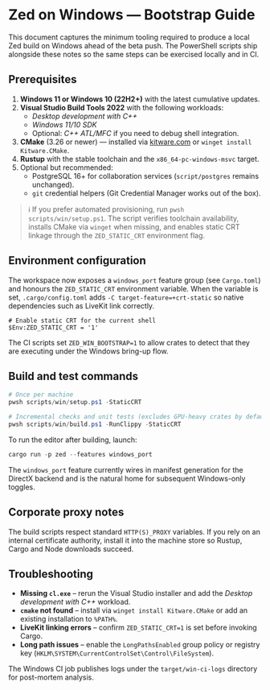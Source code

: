# Zed on Windows — Bootstrap Guide

This document captures the minimum tooling required to produce a local Zed build on Windows ahead of the beta push.  The PowerShell scripts ship alongside these notes so the same steps can be exercised locally and in CI.

## Prerequisites

1. **Windows 11 or Windows 10 (22H2+)** with the latest cumulative updates.
2. **Visual Studio Build Tools 2022** with the following workloads:
   - *Desktop development with C++*
   - *Windows 11/10 SDK*
   - Optional: *C++ ATL/MFC* if you need to debug shell integration.
3. **CMake** (3.26 or newer) — installed via [kitware.com](https://cmake.org/download/) or `winget install Kitware.CMake`.
4. **Rustup** with the stable toolchain and the `x86_64-pc-windows-msvc` target.
5. Optional but recommended:
   - PostgreSQL 16+ for collaboration services (`script/postgres` remains unchanged).
   - `git` credential helpers (Git Credential Manager works out of the box).

> ℹ️ If you prefer automated provisioning, run `pwsh scripts/win/setup.ps1`. The script verifies toolchain availability, installs CMake via `winget` when missing, and enables static CRT linkage through the `ZED_STATIC_CRT` environment flag.

## Environment configuration

The workspace now exposes a `windows_port` feature group (see `Cargo.toml`) and honours the `ZED_STATIC_CRT` environment variable. When the variable is set, `.cargo/config.toml` adds `-C target-feature=+crt-static` so native dependencies such as LiveKit link correctly.

```
# Enable static CRT for the current shell
$Env:ZED_STATIC_CRT = '1'
```

The CI scripts set `ZED_WIN_BOOTSTRAP=1` to allow crates to detect that they are executing under the Windows bring-up flow.

## Build and test commands

```powershell
# Once per machine
pwsh scripts/win/setup.ps1 -StaticCRT

# Incremental checks and unit tests (excludes GPU-heavy crates by default)
pwsh scripts/win/build.ps1 -RunClippy -StaticCRT
```

To run the editor after building, launch:

```powershell
cargo run -p zed --features windows_port
```

The `windows_port` feature currently wires in manifest generation for the DirectX backend and is the natural home for subsequent Windows-only toggles.

## Corporate proxy notes

The build scripts respect standard `HTTP(S)_PROXY` variables. If you rely on an internal certificate authority, install it into the machine store so Rustup, Cargo and Node downloads succeed.

## Troubleshooting

- **Missing `cl.exe`** – rerun the Visual Studio installer and add the *Desktop development with C++* workload.
- **`cmake` not found** – install via `winget install Kitware.CMake` or add an existing installation to `%PATH%`.
- **LiveKit linking errors** – confirm `ZED_STATIC_CRT=1` is set before invoking Cargo.
- **Long path issues** – enable the `LongPathsEnabled` group policy or registry key (`HKLM\SYSTEM\CurrentControlSet\Control\FileSystem`).

The Windows CI job publishes logs under the `target/win-ci-logs` directory for post-mortem analysis.
